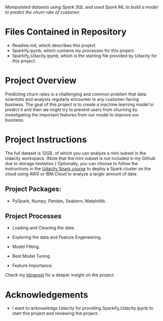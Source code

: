 *Manipulated datasets using Spark SQL and used Spark ML to build a model to predict the churn rate of customer.*

# Files Contained in Repository
- Readme.md, which describes this project.
- Sparkify.ipynb, which contains my processes for this project.
- Sparkify_Udacity.ipynb, which is the starting file provided by Udacity for this project.

# Project Overview
Predicting churn rates is a challenging and common problem that data scientists and analysts regularly encounter in any customer-facing business. The goal of this project is to create a machine learning model to predict it and then we might try to prevent users from churning by investigating the important features from our model to improve our business.

# Project Instructions
The full dataset is 12GB, of which you can analyze a mini subset in the Udacity workspace. (Note that the mini subset is not included in my Github due to storage limitation.) Optionally, you can choose to follow the instructions in the [Udacity Spark course](https://www.udacity.com/course/learn-spark-at-udacity--ud2002) to deploy a Spark cluster on the cloud using AWS or IBM Cloud to analyze a larger amount of data.

## Project Packages:

- PySpark, Numpy, Pandas, Seaborn, Matplotlib.
 
## Project Processes

- Loading and Cleaning the data.

- Exploring the data and Feature Engeneering.

- Model Fitting.

- Best Model Tuning

- Feature Importance.

Check my [blogpost](https://medium.com/@paulgholin/sparkify-big-data-udacity-capstone-project-149d0e01b495) for a deeper insight on the project.

 # Acknowledgements
 - I want to acknowledge Udacity for providing Sparkify_Udacity.ipynb to start this project and reviewing the project. 

